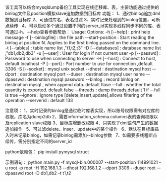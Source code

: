 该工具可以结合mysqldump备份工具实现在线迁移库、表，主要功能通过提供的binlog文件及position模拟slave追加数据到目标库
功能：
   1、通过binlog追加dml数据到目标库
   2、可通过库名、表名过滤
   3、实时记录处理到的binlog位置，可断点续传
   4、可以启动多个通过设置不同的server_id实现多线程同步不同的库、表
可通过-h、--help查看参数帮助：
   Usage:
       Options:
            -h [--help] : print help message
      		  -f [--binlogfile] : the file path
      		  --start-position : Start reading the binlog at position N. Applies to the
                                    first binlog passed on the command line.
            -t [--tables] : table name list ,"t1,t2,t3"
            -D [--databases] : database name list ,"db1,db2,db3"
            -u [--user] : User for login if not current user
            -p [--passwd] : Password to use when connecting to server
            -H [--host] : Connect to host, default localhost
            -P [--port] : Port number to use for connection ,default 3306
            -S [--socket] : mysql unix socket
            --dhost : destination mysql host
            --dport : destination mysql port
            --duser : destination mysql user name
            --dpasswd : destination mysql password
            --binlog : record binlog on destination mysql , when append data. default flase
            --full : whether the total quantity is exported. default false
            --threads : dump threads,default 1 if --full is true
            --ignore : ignore type [delete,insert,update],allows filtering of the operation
            --serverid : default 133

注意项：
   1、实时记录的binlog是通过临时库表实现，所以账号权限需有对应库的权限，库名为dump2db
   2、需要information_schema.columns表的查询权限以及replication slave权限
   3、目标库增删改权限
   4、只实现了dml语句产生的数据追加操作
   5、可过滤delete、inser、update中的某个操作
   6、默认在目标库插入时未记录binlog，如需记录binlog需添加--binlog参数
   7、如需要多线程断点续传，需分别指定不同的server_id

python依赖包：
   pip install pymysql struct

示例语句：
   python main.py  -f mysql-bin.000007 --start-position 114991021 -u root -p root -H 192.168.1.3  --dhost 192.168.1.2 --dport 3306 --duser root --dpasswd root -D db1,db2 -t t1,t2
